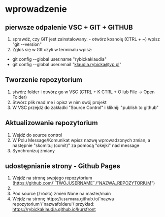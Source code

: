 # wprowadzenie

## pierwsze odpalenie VSC + GIT + GITHUB
1. sprawdź, czy GIT jest zainstalowany. - otwórz kosnolę (CTRL + ~)
wpisz "git --version"
2. Zgłoś się w GIt czyli w terminalu wpisz:
- git config --global user.name "rybickaklaudia"
- git config --global user.email "klaudia.rybicka@vp.pl"


## Tworzenie repozytorium
1. stwórz folder i otwórz go w VSC (CTRL + K CTRL + O lub File -> Open Folder)
2. Stwórz plik read.me i opisz w nim swój projekt
3. W VSC przejdź do zakładki "Source Control" i kliknij: "publish to github"

## Aktualizowanie repozytorium
1. Wejdź do source control
2. W Polu Message/Komunikat wpisz nazwę wprowadzonych zmian, a następnie "skomituj (comit)" za pomocą "okejki" nad message
3. Synchronizuj zmiany

## udostępnianie strony - Github Pages
1. Wejdź na stronę swpjego repozytorium (https://github.com/``TWÓJUSERNAME``/"NAZWA_REPOZYTORIUM")
2.
3. Pod source (źródło) zmień None na master/main
4. Wejdź na stronę https://`username`.github.io/'nazwa repozytorium'/'nazwafolderu'/
przykład: https://rybickaklaudia.github.io/kursfront


